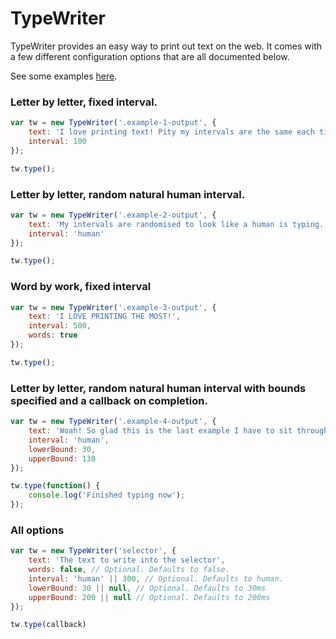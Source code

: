 TypeWriter
==========

TypeWriter provides an easy way to print out text on the web. It comes with a
few different configuration options that are all documented below.

See some examples [here](http://connoratherton/typewriter).

### Letter by letter, fixed interval.

``` js
var tw = new TypeWriter('.example-1-output', {
    text: 'I love printing text! Pity my intervals are the same each time.',
    interval: 100
});

tw.type();
```

### Letter by letter, random natural human interval.

``` js
var tw = new TypeWriter('.example-2-output', {
    text: 'My intervals are randomised to look like a human is typing.',
    interval: 'human'
});

tw.type();
```

### Word by work, fixed interval

``` js
var tw = new TypeWriter('.example-3-output', {
    text: 'I LOVE PRINTING THE MOST!',
    interval: 500,
    words: true
});

tw.type();
```

### Letter by letter, random natural human interval with bounds specified and a callback on completion.

``` js
var tw = new TypeWriter('.example-4-output', {
    text: 'Woah! So glad this is the last example I have to sit through.',
    interval: 'human',
    lowerBound: 30,
    upperBound: 130
});

tw.type(function() {
    console.log('Finished typing now');
});
```

### All options

``` js
var tw = new TypeWriter('selector', {
    text: 'The text to write into the selector',
    words: false, // Optional. Defaults to false.
    interval: 'human' || 300, // Optional. Defaults to human.
    lowerBound: 30 || null, // Optional. Defaults to 30ms
    upperBound: 200 || null // Optional. Defaults to 200ms
});

tw.type(callback)
```
